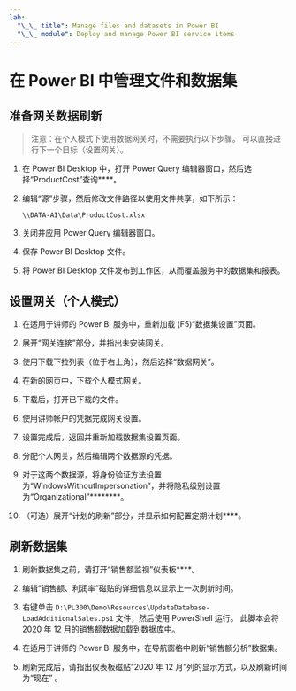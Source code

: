 ```yaml
---
lab:
  "\_\_ title": Manage files and datasets in Power BI
  "\_\_ module": Deploy and manage Power BI service items
---
```

# 在 Power BI 中管理文件和数据集

## 准备网关数据刷新

> 注意：在个人模式下使用数据网关时，不需要执行以下步骤。 可以直接进行下一个目标（设置网关）。

1. 在 Power BI Desktop 中，打开 Power Query 编辑器窗口，然后选择“ProductCost”查询****。

1. 编辑“源”步骤，然后修改文件路径以使用文件共享，如下所示：

    `\\DATA-AI\Data\ProductCost.xlsx`

1. 关闭并应用 Power Query 编辑器窗口。

1. 保存 Power BI Desktop 文件。

1. 将 Power BI Desktop 文件发布到工作区，从而覆盖服务中的数据集和报表。

## 设置网关（个人模式）

1. 在适用于讲师的 Power BI 服务中，重新加载 (F5)“数据集设置”页面。

1. 展开“网关连接”部分，并指出未安装网关。

1. 使用下载下拉列表（位于右上角），然后选择“数据网关”。

1. 在新的网页中，下载个人模式网关。

1. 下载后，打开已下载的文件。

1. 使用讲师帐户的凭据完成网关设置。

1. 设置完成后，返回并重新加载数据集设置页面。

1. 分配个人网关，然后编辑两个数据源的凭据。

1. 对于这两个数据源，将身份验证方法设置为“WindowsWithoutImpersonation”，并将隐私级别设置为“Organizational”********。

1. （可选）展开“计划的刷新”部分，并显示如何配置定期计划****。

## 刷新数据集

1. 刷新数据集之前，请打开“销售额监视”仪表板****。

1. 编辑“销售额、利润率”磁贴的详细信息以显示上一次刷新时间。

1. 右键单击 `D:\PL300\Demo\Resources\UpdateDatabase-LoadAdditionalSales.ps1` 文件，然后使用 PowerShell 运行。 此脚本会将 2020 年 12 月的销售额数据加载到数据库中。

1. 在适用于讲师的 Power BI 服务中，在导航窗格中刷新“销售额分析”数据集。

1. 刷新完成后，请指出仪表板磁贴“2020 年 12 月”列的显示方式，以及刷新时间为“现在” 。

